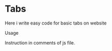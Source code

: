 # Tabs
Here i write easy code for basic tabs on website 


Usage

Instruction in comments of js file.
